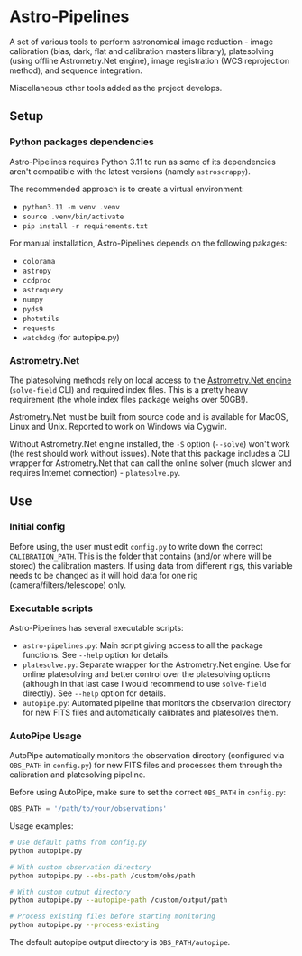 # Astro-Pipelines

A set of various tools to perform astronomical image reduction - image calibration (bias, dark, flat and calibration masters library), platesolving (using offline Astrometry.Net engine), image registration (WCS reprojection method), and sequence integration.

Miscellaneous other tools added as the project develops.

## Setup

### Python packages dependencies

Astro-Pipelines requires Python 3.11 to run as some of its dependencies aren't compatible with the latest versions (namely `astroscrappy`).

The recommended approach is to create a virtual environment:
- `python3.11 -m venv .venv`
- `source .venv/bin/activate`
- `pip install -r requirements.txt`

For manual installation, Astro-Pipelines depends on the following pakages:
- `colorama`
- `astropy`
- `ccdproc`
- `astroquery`
- `numpy`
- `pyds9`
- `photutils`
- `requests`
- `watchdog` (for autopipe.py)

### Astrometry.Net

The platesolving methods rely on local access to the [Astrometry.Net engine](https://astrometry.net/) (`solve-field` CLI) and required index files. This is a pretty heavy requirement (the whole index files package weighs over 50GB!).

Astrometry.Net must be built from source code and is available for MacOS, Linux and Unix. Reported to work on Windows via Cygwin.

Without Astrometry.Net engine installed, the `-S` option (`--solve`) won't work (the rest should work without issues). Note that this package includes a CLI wrapper for Astrometry.Net that can call the online solver (much slower and requires Internet connection) - `platesolve.py`.

## Use

### Initial config

Before using, the user must edit `config.py` to write down the correct `CALIBRATION_PATH`. This is the folder that contains (and/or where will be stored) the calibration masters. If using data from different rigs, this variable needs to be changed as it will hold data for one rig (camera/filters/telescope) only.

### Executable scripts

Astro-Pipelines has several executable scripts:

- `astro-pipelines.py`: Main script giving access to all the package functions. See `--help` option for details.
- `platesolve.py`: Separate wrapper for the Astrometry.Net engine. Use for online platesolving and better control over the platesolving options (although in that last case I would recommend to use `solve-field` directly). See `--help` option for details.
- `autopipe.py`: Automated pipeline that monitors the observation directory for new FITS files and automatically calibrates and platesolves them.

### AutoPipe Usage

AutoPipe automatically monitors the observation directory (configured via `OBS_PATH` in `config.py`) for new FITS files and processes them through the calibration and platesolving pipeline.

Before using AutoPipe, make sure to set the correct `OBS_PATH` in `config.py`:

```python
OBS_PATH = '/path/to/your/observations'
```

Usage examples:

```bash
# Use default paths from config.py
python autopipe.py

# With custom observation directory
python autopipe.py --obs-path /custom/obs/path

# With custom output directory
python autopipe.py --autopipe-path /custom/output/path

# Process existing files before starting monitoring
python autopipe.py --process-existing
```

The default autopipe output directory is `OBS_PATH/autopipe`.
